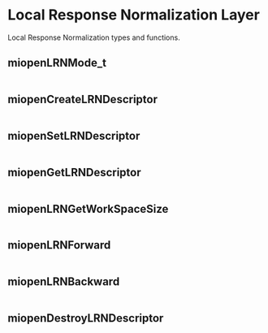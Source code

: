 
# Local Response Normalization Layer

Local Response Normalization types and functions.

## miopenLRNMode_t

```{doxygenenum}  miopenLRNMode_t
```

## miopenCreateLRNDescriptor

```{doxygenfunction}  miopenCreateLRNDescriptor
```

## miopenSetLRNDescriptor

```{doxygenfunction}  miopenSetLRNDescriptor
```

## miopenGetLRNDescriptor

```{doxygenfunction}  miopenGetLRNDescriptor
```

## miopenLRNGetWorkSpaceSize

```{doxygenfunction}  miopenLRNGetWorkSpaceSize
```

## miopenLRNForward

```{doxygenfunction}  miopenLRNForward
```

## miopenLRNBackward

```{doxygenfunction}  miopenLRNBackward
```

## miopenDestroyLRNDescriptor

```{doxygenfunction}  miopenDestroyLRNDescriptor
```

